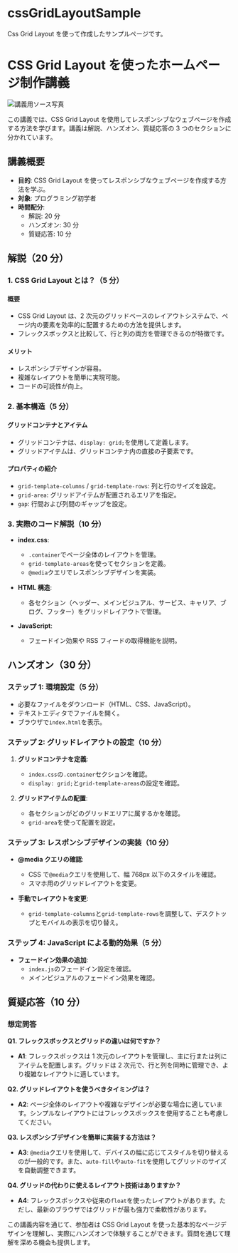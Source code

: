# cssGridLayoutSample

Css Grid Layout を使って作成したサンプルページです。

# CSS Grid Layout を使ったホームページ制作講義

![講義用ソース写真](https://github.com/user-attachments/assets/d08b204c-4793-4be6-be8b-b32b720fe01d)

この講義では、CSS Grid Layout を使用してレスポンシブなウェブページを作成する方法を学びます。講義は解説、ハンズオン、質疑応答の 3 つのセクションに分かれています。

## 講義概要

- **目的**: CSS Grid Layout を使ってレスポンシブなウェブページを作成する方法を学ぶ。
- **対象**: プログラミング初学者
- **時間配分**:
  - 解説: 20 分
  - ハンズオン: 30 分
  - 質疑応答: 10 分

## 解説（20 分）

### 1. CSS Grid Layout とは？（5 分）

#### 概要

- CSS Grid Layout は、2 次元のグリッドベースのレイアウトシステムで、ページ内の要素を効率的に配置するための方法を提供します。
- フレックスボックスと比較して、行と列の両方を管理できるのが特徴です。

#### メリット

- レスポンシブデザインが容易。
- 複雑なレイアウトを簡単に実現可能。
- コードの可読性が向上。

### 2. 基本構造（5 分）

#### グリッドコンテナとアイテム

- グリッドコンテナは、`display: grid;`を使用して定義します。
- グリッドアイテムは、グリッドコンテナ内の直接の子要素です。

#### プロパティの紹介

- `grid-template-columns` / `grid-template-rows`: 列と行のサイズを設定。
- `grid-area`: グリッドアイテムが配置されるエリアを指定。
- `gap`: 行間および列間のギャップを設定。

### 3. 実際のコード解説（10 分）

- **index.css**:

  - `.container`でページ全体のレイアウトを管理。
  - `grid-template-areas`を使ってセクションを定義。
  - `@media`クエリでレスポンシブデザインを実装。

- **HTML 構造**:

  - 各セクション（ヘッダー、メインビジュアル、サービス、キャリア、ブログ、フッター）をグリッドレイアウトで管理。

- **JavaScript**:
  - フェードイン効果や RSS フィードの取得機能を説明。

## ハンズオン（30 分）

### ステップ 1: 環境設定（5 分）

- 必要なファイルをダウンロード（HTML、CSS、JavaScript）。
- テキストエディタでファイルを開く。
- ブラウザで`index.html`を表示。

### ステップ 2: グリッドレイアウトの設定（10 分）

1. **グリッドコンテナを定義**:

   - `index.css`の`.container`セクションを確認。
   - `display: grid;`と`grid-template-areas`の設定を確認。

2. **グリッドアイテムの配置**:
   - 各セクションがどのグリッドエリアに属するかを確認。
   - `grid-area`を使って配置を設定。

### ステップ 3: レスポンシブデザインの実装（10 分）

- **@media クエリの確認**:

  - CSS で`@media`クエリを使用して、幅 768px 以下のスタイルを確認。
  - スマホ用のグリッドレイアウトを変更。

- **手動でレイアウトを変更**:
  - `grid-template-columns`と`grid-template-rows`を調整して、デスクトップとモバイルの表示を切り替え。

### ステップ 4: JavaScript による動的効果（5 分）

- **フェードイン効果の追加**:
  - `index.js`のフェードイン設定を確認。
  - メインビジュアルのフェードイン効果を確認。

## 質疑応答（10 分）

### 想定問答

**Q1. フレックスボックスとグリッドの違いは何ですか？**

- **A1**: フレックスボックスは 1 次元のレイアウトを管理し、主に行または列にアイテムを配置します。グリッドは 2 次元で、行と列を同時に管理でき、より複雑なレイアウトに適しています。

**Q2. グリッドレイアウトを使うべきタイミングは？**

- **A2**: ページ全体のレイアウトや複雑なデザインが必要な場合に適しています。シンプルなレイアウトにはフレックスボックスを使用することも考慮してください。

**Q3. レスポンシブデザインを簡単に実装する方法は？**

- **A3**: `@media`クエリを使用して、デバイスの幅に応じてスタイルを切り替えるのが一般的です。また、`auto-fill`や`auto-fit`を使用してグリッドのサイズを自動調整できます。

**Q4. グリッドの代わりに使えるレイアウト技術はありますか？**

- **A4**: フレックスボックスや従来の`float`を使ったレイアウトがあります。ただし、最新のブラウザではグリッドが最も強力で柔軟性があります。

この講義内容を通じて、参加者は CSS Grid Layout を使った基本的なページデザインを理解し、実際にハンズオンで体験することができます。質問を通じて理解を深める機会も提供します。

